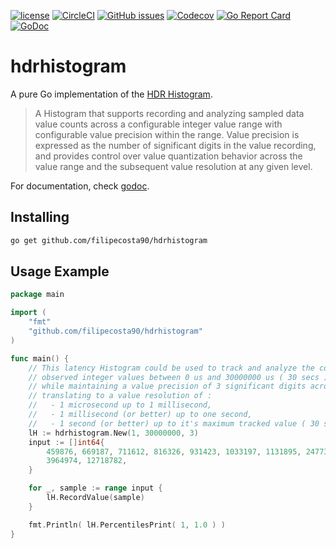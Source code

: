 

[![license](https://img.shields.io/github/license/filipecosta90/hdrhistogram.svg)](https://github.com/filipecosta90/hdrhistogram)
[![CircleCI](https://circleci.com/gh/filipecosta90/hdrhistogram/tree/master.svg?style=svg)](https://circleci.com/gh/filipecosta90/hdrhistogram/tree/master)
[![GitHub issues](https://img.shields.io/github/release/filipecosta90/hdrhistogram.svg)](https://github.com/filipecosta90/hdrhistogram/releases/latest)
[![Codecov](https://codecov.io/gh/filipecosta90/hdrhistogram/branch/master/graph/badge.svg)](https://codecov.io/gh/filipecosta90/hdrhistogram)
[![Go Report Card](https://goreportcard.com/badge/github.com/filipecosta90/hdrhistogram)](https://goreportcard.com/report/github.com/filipecosta90/hdrhistogram)
[![GoDoc](https://godoc.org/github.com/filipecosta90/hdrhistogram?status.svg)](https://godoc.org/github.com/filipecosta90/hdrhistogram)

hdrhistogram
============
A pure Go implementation of the [HDR Histogram](https://github.com/HdrHistogram/HdrHistogram).

> A Histogram that supports recording and analyzing sampled data value counts
> across a configurable integer value range with configurable value precision
> within the range. Value precision is expressed as the number of significant
> digits in the value recording, and provides control over value quantization
> behavior across the value range and the subsequent value resolution at any
> given level.

For documentation, check [godoc](http://godoc.org/github.com/filipecosta90/hdrhistogram).


## Installing 

```sh
go get github.com/filipecosta90/hdrhistogram
```


## Usage Example

```go
package main

import (
	"fmt"
    "github.com/filipecosta90/hdrhistogram"
)

func main() {
    // This latency Histogram could be used to track and analyze the counts of
    // observed integer values between 0 us and 30000000 us ( 30 secs )
    // while maintaining a value precision of 3 significant digits across that range,
    // translating to a value resolution of :
    //   - 1 microsecond up to 1 millisecond,
    //   - 1 millisecond (or better) up to one second,
    //   - 1 second (or better) up to it's maximum tracked value ( 30 seconds ).
    lH := hdrhistogram.New(1, 30000000, 3)
	input := []int64{
        459876, 669187, 711612, 816326, 931423, 1033197, 1131895, 2477317,
        3964974, 12718782,
    }

    for _, sample := range input {
        lH.RecordValue(sample)
    }

	fmt.Println( lH.PercentilesPrint( 1, 1.0 ) )
}
```